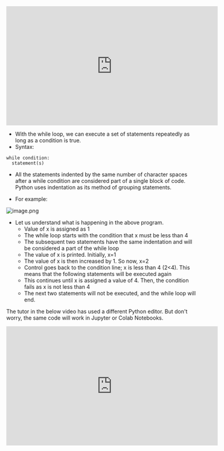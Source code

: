 <iframe width="560" height="315" src="https://www.youtube.com/embed/6TEGxJXLAWQ" title="YouTube video player" frameborder="0" allow="accelerometer; autoplay; clipboard-write; encrypted-media; gyroscope; picture-in-picture" allowfullscreen></iframe>











* With the while loop, we can execute a set of statements repeatedly as long as a condition is true.
* Syntax:
```
while condition:
  statement(s)
```
* All the statements indented by the same number of character spaces after a while condition are considered part of a single block of code. Python uses indentation as its method of grouping statements.

* For example:




![image.png](https://dphi-live.s3.amazonaws.com/media_uploads/image_3d0a609a2d804634a64d58be1043de78.png)








* Let us understand what is happening in the above program.
  * Value of x is assigned as 1
  * The while loop starts with the condition that x must be less than 4
  * The subsequent two statements have the same indentation and will be considered a part of the while loop
  * The value of x is printed. Initially, x=1
  * The value of x is then increased by 1. So now, x=2
  * Control goes back to the condition line; x is less than 4 (2<4). This means that the following statements will be executed again
  * This continues until x is assigned a value of 4. Then, the condition fails as x is not less than 4
  * The next two statements will not be executed, and the while loop will end.

The tutor in the below video has used a different Python editor. But don't worry, the same code will work in Jupyter or Colab Notebooks.






<iframe width="560" height="315" src="https://www.youtube.com/embed/jSs58VZVLw8" title="YouTube video player" frameborder="0" allow="accelerometer; autoplay; clipboard-write; encrypted-media; gyroscope; picture-in-picture" allowfullscreen></iframe>